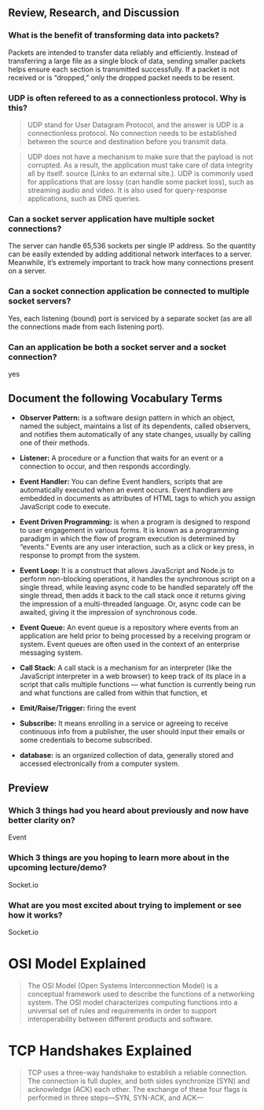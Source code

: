 ## Review, Research, and Discussion

###  What is the benefit of transforming data into packets?

Packets are intended to transfer data reliably and efficiently. Instead of transferring a large file as a single block of data, sending smaller packets helps ensure each section is transmitted successfully. If a packet is not received or is “dropped,” only the dropped packet needs to be resent.

### UDP is often refereed to as a connectionless protocol. Why is this?



> UDP stand for User Datagram Protocol, and the answer is UDP is a connectionless protocol. No connection needs to be established between the source and destination before you transmit data.

> UDP does not have a mechanism to make sure that the payload is not corrupted. As a result, the application must take care of data integrity all by itself. source (Links to an external site.). UDP is commonly used for applications that are lossy (can handle some packet loss), such as streaming audio and video. It is also used for query-response applications, such as DNS queries.

### Can a socket server application have multiple socket connections?

The server can handle 65,536 sockets per single IP address. So the quantity can be easily extended by adding additional network interfaces to a server. Meanwhile, it’s extremely important to track how many connections present on a server.

### Can a socket connection application be connected to multiple socket servers?

Yes, each listening (bound) port is serviced by a separate socket (as are all the connections made from each listening port).

### Can an application be both a socket server and a socket connection?

 yes

## Document the following Vocabulary Terms

* **Observer Pattern:** is a software design pattern in which an object, named the subject, maintains a list of its dependents, called observers, and notifies them automatically of any state changes, usually by calling one of their methods.

* **Listener:** A procedure or a function that waits for an event or a connection to occur, and then responds accordingly.

* **Event Handler:** You can define Event handlers, scripts that are automatically executed when an event occurs. Event handlers are embedded in documents as attributes of HTML tags to which you assign JavaScript code to execute.

* **Event Driven Programming:** is when a program is designed to respond to user engagement in various forms. It is known as a programming paradigm in which the flow of program execution is determined by “events.” Events are any user interaction, such as a click or key press, in response to prompt from the system.

* **Event Loop:** It is a construct that allows JavaScript and Node.js to perform non-blocking operations, it handles the synchronous script on a single thread, while leaving async code to be handled separately off the single thread, then adds it back to the call stack once it returns giving the impression of a multi-threaded language. Or, async code can be awaited, giving it the impression of synchronous code.

* **Event Queue:** An event queue is a repository where events from an application are held prior to being processed by a receiving program or system. Event queues are often used in the context of an enterprise messaging system.

* **Call Stack:** A call stack is a mechanism for an interpreter (like the JavaScript interpreter in a web browser) to keep track of its place in a script that calls multiple functions — what function is currently being run and what functions are called from within that function, et

* **Emit/Raise/Trigger:** firing the event

* **Subscribe:** It means enrolling in a service or agreeing to receive continuous info from a publisher, the user should input their emails or some credentials to become subscribed.

* **database:** is an organized collection of data, generally stored and accessed electronically from a computer system.

## Preview


### Which 3 things had you heard about previously and now have better clarity on?
Event
### Which 3 things are you hoping to learn more about in the upcoming lecture/demo?
Socket.io
### What are you most excited about trying to implement or see how it works?
Socket.io


# OSI Model Explained

> The OSI Model (Open Systems Interconnection Model) is a conceptual framework used to describe the functions of a networking system. The OSI model characterizes computing functions into a universal set of rules and requirements in order to support interoperability between different products and software.

# TCP Handshakes Explained

> TCP uses a three-way handshake to establish a reliable connection. The connection is full duplex, and both sides synchronize (SYN) and acknowledge (ACK) each other. The exchange of these four flags is performed in three steps—SYN, SYN-ACK, and ACK—
